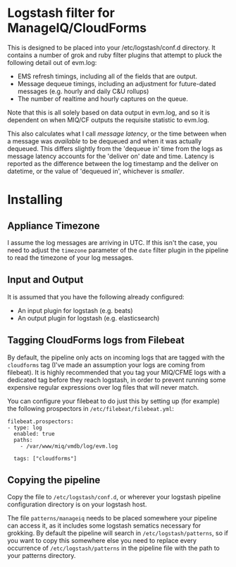 # Logstash filter for ManageIQ/CloudForms

This is designed to be placed into your /etc/logstash/conf.d directory. It contains a number of grok and ruby filter plugins that attempt to pluck the
following detail out of evm.log:

* EMS refresh timings, including all of the fields that are output.
* Message dequeue timings, including an adjustment for future-dated messages (e.g. hourly and daily C&U rollups)
* The number of realtime and hourly captures on the queue.

Note that this is all solely based on data output in evm.log, and so it is dependent on when MIQ/CF outputs the requisite statistic to evm.log.

This also calculates what I call _message latency_, or the time between when a message was _available_ to be dequeued and when it was actually dequeued. This
differs slightly from the 'dequeue in' time from the logs as message latency accounts for the 'deliver on' date and time. Latency is reported as the difference
between the log timestamp and the deliver on datetime, or the value of 'dequeued in', whichever is *smaller*.

# Installing

## Appliance Timezone

I assume the log messages are arriving in UTC. If this isn't the case, you need to adjust the `timezone` parameter of the `date` filter plugin in the pipeline
to read the timezone of your log messages.

## Input and Output

It is assumed that you have the following already configured:

* An input plugin for logstash (e.g. beats)
* An output plugin for logstash (e.g. elasticsearch)

## Tagging CloudForms logs from Filebeat

By default, the pipeline only acts on incoming logs that are tagged with the `cloudforms` tag (I've made an assumption your logs are coming from filebeat). 
It is highly recommended that you tag your MIQ/CFME logs with a dedicated tag before they reach logstash, in order to prevent running some expensive 
regular expressions over log files that will never match.

You can configure your filebeat to do just this by setting up (for example) the following prospectors in `/etc/filebeat/filebeat.yml`:

```
filebeat.prospectors:
- type: log
  enabled: true
  paths:
    - /var/www/miq/vmdb/log/evm.log

  tags: ["cloudforms"]
```

## Copying the pipeline

Copy the file to `/etc/logstash/conf.d`, or wherever your logstash pipeline configuration directory is on your logstash host.

The file `patterns/manageiq` needs to be placed somewhere your pipeline can access it, as it includes some logstash sematics necessary for grokking. By
default the pipeline will search in `/etc/logstash/patterns`, so if you want to copy this somewhere else you need to replace every occurrence of
`/etc/logstash/patterns` in the pipeline file with the path to your patterns directory.


